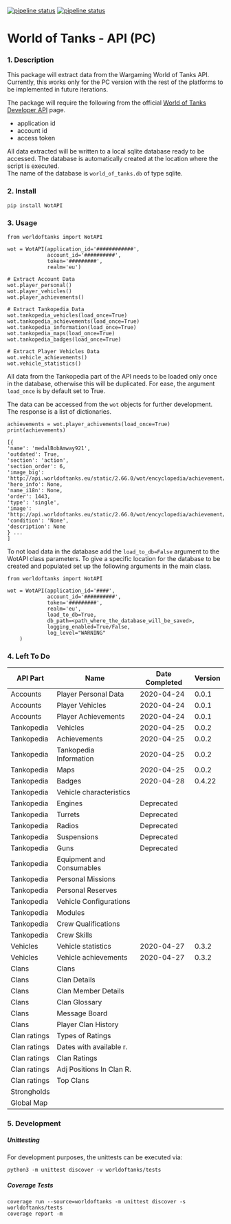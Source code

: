 [![pipeline status](https://gitlab.com/gabriel_oana/worldoftanks/badges/master/pipeline.svg)](https://gitlab.com/gabriel_oana/worldoftanks)
[![pipeline status](https://gitlab.com/gabriel_oana/worldoftanks/badges/master/coverage.svg)](https://gitlab.com/gabriel_oana/worldoftanks)
# World of Tanks - API (PC)

### 1. Description
This package will extract data from the Wargaming World of Tanks API.      
Currently, this works only for the PC version with the rest of the platforms to be implemented in future iterations.

The package will require the following from the official [World of Tanks Developer API](https://developers.wargaming.net/) page.
* application id
* account id
* access token

All data extracted will be written to a local sqlite database ready to be accessed. The database is automatically created
at the location where the script is executed.    
The name of the database is ```world_of_tanks.db``` of type sqlite.


### 2. Install

```
pip install WotAPI
```

### 3. Usage

```
from worldoftanks import WotAPI

wot = WotAPI(application_id='############',
             account_id='##########',
             token='#########',
             realm='eu')
```

```
# Extract Account Data
wot.player_personal()
wot.player_vehicles()
wot.player_achievements()

# Extract Tankopedia Data
wot.tankopedia_vehicles(load_once=True)
wot.tankopedia_achievements(load_once=True)
wot.tankopedia_information(load_once=True)
wot.tankopedia_maps(load_once=True)
wot.tankopedia_badges(load_once=True)

# Extract Player Vehicles Data
wot.vehicle_achievements()
wot.vehicle_statistics()
```


All data from the Tankopedia part of the API needs to be loaded only once in the database, otherwise this will be duplicated. 
For ease, the argument ```load_once``` is by default set to True. 

The data can be accessed from the ```wot``` objects for further development. The response is a list of dictionaries.
```
achievements = wot.player_achivements(load_once=True)
print(achievements)

[{
'name': 'medalBobAmway921', 
'outdated': True, 
'section': 'action', 
'section_order': 6, 
'image_big': 'http://api.worldoftanks.eu/static/2.66.0/wot/encyclopedia/achievement/big/medalBobAmway921.png', 
'hero_info': None, 
'name_i18n': None, 
'order': 1443, 
'type': 'single', 
'image': 'http://api.worldoftanks.eu/static/2.66.0/wot/encyclopedia/achievement/medalBobAmway921.png', 
'condition': 'None', 
'description': None
} ... 
]
```

To not load data in the database add the ```load_to_db=False``` argument to the WotAPI class parameters.
To give a specific location for the database to be created and populated set up the following arguments in the main class.

```
from worldoftanks import WotAPI

wot = WotAPI(application_id='####',
             account_id='##########',
             token='#########',
             realm='eu',
             load_to_db=True,
             db_path=<path_where_the_database_will_be_saved>,
             logging_enabled=True/False,
             log_level="WARNING"                     
    )
```



### 4. Left To Do

| API Part      | Name                      | Date Completed    | Version   |
| ---           | ---                       | ---               | ---       |
| Accounts      | Player Personal Data      | 2020-04-24        | 0.0.1     |
| Accounts      | Player Vehicles           | 2020-04-24        | 0.0.1     |
| Accounts      | Player Achievements       | 2020-04-24        | 0.0.1     |
| Tankopedia    | Vehicles                  | 2020-04-25        | 0.0.2     |
| Tankopedia    | Achievements              | 2020-04-25        | 0.0.2     |
| Tankopedia    | Tankopedia Information    | 2020-04-25        | 0.0.2     |
| Tankopedia    | Maps                      | 2020-04-25        | 0.0.2     |
| Tankopedia    | Badges                    | 2020-04-28        | 0.4.22    |
| Tankopedia    | Vehicle characteristics   |                   |           |
| Tankopedia    | Engines                   | Deprecated        |           |
| Tankopedia    | Turrets                   | Deprecated        |           |
| Tankopedia    | Radios                    | Deprecated        |           |
| Tankopedia    | Suspensions               | Deprecated        |           | 
| Tankopedia    | Guns                      | Deprecated        |           |
| Tankopedia    | Equipment and Consumables |                   |           |
| Tankopedia    | Personal Missions         |                   |           |
| Tankopedia    | Personal Reserves         |                   |           |
| Tankopedia    | Vehicle Configurations    |                   |           |
| Tankopedia    | Modules                   |                   |           |
| Tankopedia    | Crew Qualifications       |                   |           |
| Tankopedia    | Crew Skills               |                   |           |
| Vehicles      | Vehicle statistics        | 2020-04-27        | 0.3.2     |
| Vehicles      | Vehicle achievements      | 2020-04-27        | 0.3.2     |
| Clans         | Clans                     |                   |           |
| Clans         | Clan Details              |                   |           |
| Clans         | Clan Member Details       |                   |           |
| Clans         | Clan Glossary             |                   |           |
| Clans         | Message Board             |                   |           |
| Clans         | Player Clan History       |                   |           |
| Clan ratings  | Types of Ratings          |                   |           |
| Clan ratings  | Dates with available r.   |                   |           |
| Clan ratings  | Clan Ratings              |                   |           |
| Clan ratings  | Adj Positions In Clan R.  |                   |           |
| Clan ratings  | Top Clans                 |                   |           |
| Strongholds   |                           |                   |           |
| Global Map    |                           |                   |           |
    
 
### 5. Development

##### Unittesting
For development purposes, the unittests can be executed via: 

```
python3 -m unittest discover -v worldoftanks/tests
```

##### Coverage Tests

```
coverage run --source=worldoftanks -m unittest discover -s worldoftanks/tests
coverage report -m
```
